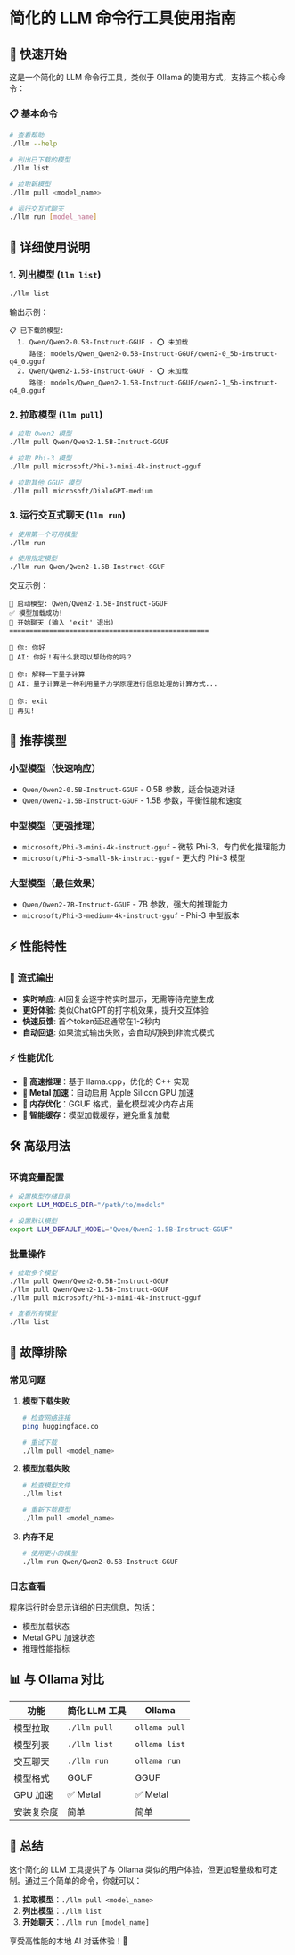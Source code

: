 # 简化的 LLM 命令行工具使用指南

## 🚀 快速开始

这是一个简化的 LLM 命令行工具，类似于 Ollama 的使用方式，支持三个核心命令：

### 📋 基本命令

```bash
# 查看帮助
./llm --help

# 列出已下载的模型
./llm list

# 拉取新模型
./llm pull <model_name>

# 运行交互式聊天
./llm run [model_name]
```

## 📖 详细使用说明

### 1. 列出模型 (`llm list`)

```bash
./llm list
```

输出示例：
```
📋 已下载的模型:
  1. Qwen/Qwen2-0.5B-Instruct-GGUF - ⭕ 未加载
     路径: models/Qwen_Qwen2-0.5B-Instruct-GGUF/qwen2-0_5b-instruct-q4_0.gguf
  2. Qwen/Qwen2-1.5B-Instruct-GGUF - ⭕ 未加载
     路径: models/Qwen_Qwen2-1.5B-Instruct-GGUF/qwen2-1_5b-instruct-q4_0.gguf
```

### 2. 拉取模型 (`llm pull`)

```bash
# 拉取 Qwen2 模型
./llm pull Qwen/Qwen2-1.5B-Instruct-GGUF

# 拉取 Phi-3 模型
./llm pull microsoft/Phi-3-mini-4k-instruct-gguf

# 拉取其他 GGUF 模型
./llm pull microsoft/DialoGPT-medium
```

### 3. 运行交互式聊天 (`llm run`)

```bash
# 使用第一个可用模型
./llm run

# 使用指定模型
./llm run Qwen/Qwen2-1.5B-Instruct-GGUF
```

交互示例：
```
🚀 启动模型: Qwen/Qwen2-1.5B-Instruct-GGUF
✅ 模型加载成功!
💬 开始聊天 (输入 'exit' 退出)
==================================================

👤 你: 你好
🤖 AI: 你好！有什么我可以帮助你的吗？

👤 你: 解释一下量子计算
🤖 AI: 量子计算是一种利用量子力学原理进行信息处理的计算方式...

👤 你: exit
👋 再见!
```

## 🎯 推荐模型

### 小型模型（快速响应）
- `Qwen/Qwen2-0.5B-Instruct-GGUF` - 0.5B 参数，适合快速对话
- `Qwen/Qwen2-1.5B-Instruct-GGUF` - 1.5B 参数，平衡性能和速度

### 中型模型（更强推理）
- `microsoft/Phi-3-mini-4k-instruct-gguf` - 微软 Phi-3，专门优化推理能力
- `microsoft/Phi-3-small-8k-instruct-gguf` - 更大的 Phi-3 模型

### 大型模型（最佳效果）
- `Qwen/Qwen2-7B-Instruct-GGUF` - 7B 参数，强大的推理能力
- `microsoft/Phi-3-medium-4k-instruct-gguf` - Phi-3 中型版本

## ⚡ 性能特性

### 🌊 流式输出
- **实时响应**: AI回复会逐字符实时显示，无需等待完整生成
- **更好体验**: 类似ChatGPT的打字机效果，提升交互体验
- **快速反馈**: 首个token延迟通常在1-2秒内
- **自动回退**: 如果流式输出失败，会自动切换到非流式模式

### ⚡ 性能优化
- **🚀 高速推理**：基于 llama.cpp，优化的 C++ 实现
- **🔧 Metal 加速**：自动启用 Apple Silicon GPU 加速
- **💾 内存优化**：GGUF 格式，量化模型减少内存占用
- **🎯 智能缓存**：模型加载缓存，避免重复加载

## 🛠️ 高级用法

### 环境变量配置

```bash
# 设置模型存储目录
export LLM_MODELS_DIR="/path/to/models"

# 设置默认模型
export LLM_DEFAULT_MODEL="Qwen/Qwen2-1.5B-Instruct-GGUF"
```

### 批量操作

```bash
# 拉取多个模型
./llm pull Qwen/Qwen2-0.5B-Instruct-GGUF
./llm pull Qwen/Qwen2-1.5B-Instruct-GGUF
./llm pull microsoft/Phi-3-mini-4k-instruct-gguf

# 查看所有模型
./llm list
```

## 🔧 故障排除

### 常见问题

1. **模型下载失败**
   ```bash
   # 检查网络连接
   ping huggingface.co
   
   # 重试下载
   ./llm pull <model_name>
   ```

2. **模型加载失败**
   ```bash
   # 检查模型文件
   ./llm list
   
   # 重新下载模型
   ./llm pull <model_name>
   ```

3. **内存不足**
   ```bash
   # 使用更小的模型
   ./llm run Qwen/Qwen2-0.5B-Instruct-GGUF
   ```

### 日志查看

程序运行时会显示详细的日志信息，包括：
- 模型加载状态
- Metal GPU 加速状态
- 推理性能指标

## 📊 与 Ollama 对比

| 功能 | 简化 LLM 工具 | Ollama |
|------|---------------|---------|
| 模型拉取 | `./llm pull` | `ollama pull` |
| 模型列表 | `./llm list` | `ollama list` |
| 交互聊天 | `./llm run` | `ollama run` |
| 模型格式 | GGUF | GGUF |
| GPU 加速 | ✅ Metal | ✅ Metal |
| 安装复杂度 | 简单 | 简单 |

## 🎉 总结

这个简化的 LLM 工具提供了与 Ollama 类似的用户体验，但更加轻量级和可定制。通过三个简单的命令，你就可以：

1. **拉取模型**：`./llm pull <model_name>`
2. **列出模型**：`./llm list`
3. **开始聊天**：`./llm run [model_name]`

享受高性能的本地 AI 对话体验！🚀